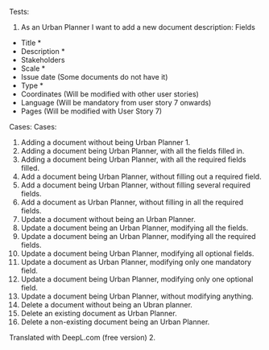 Tests:
1. As an Urban Planner I want to add a new document description:
Fields 
- Title *
- Description *
- Stakeholders 
- Scale *
- Issue date (Some documents do not have it)
- Type * 
- Coordinates (Will be modified with other user stories)
- Language (Will be mandatory from user story 7 onwards)
- Pages (Will be modified with User Story 7)

Cases: 
Cases:
1. Adding a document without being Urban Planner 1.
2. Adding a document being Urban Planner, with all the fields filled in. 
3. Adding a document being Urban Planner, with all the required fields filled.
4. Add a document being Urban Planner, without filling out a required field.
5. Add a document being Urban Planner, without filling several required fields.
6. Add a document as Urban Planner, without filling in all the required fields.
7. Update a document without being an Urban Planner.
8. Update a document being an Urban Planner, modifying all the fields.
9. Update a document being an Urban Planner, modifying all the required fields.
10. Update a document being Urban Planner, modifying all optional fields.
11. Update a document as Urban Planner, modifying only one mandatory field.
12. Update a document being Urban Planner, modifying only one optional field.
13. Update a document being Urban Planner, without modifying anything.
14. Delete a document without being an Ubran planner.
15. Delete an existing document as Urban Planner.
16. Delete a non-existing document being an Urban Planner.

Translated with DeepL.com (free version)
2. 